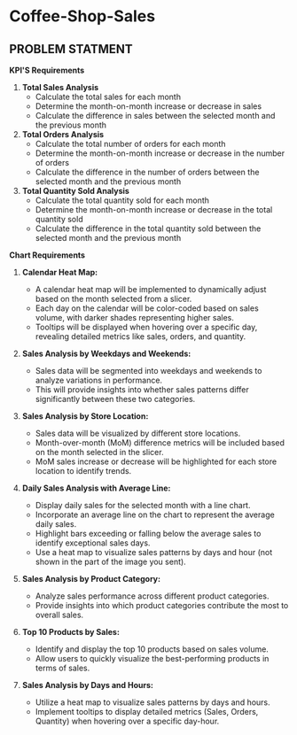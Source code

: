 # Coffee-Shop-Sales

## PROBLEM STATMENT ##

**KPI'S Requirements**

1. **Total Sales Analysis**
    * Calculate the total sales for each month
    * Determine the month-on-month increase or decrease in sales
    * Calculate the difference in sales between the selected month and the previous month
2. **Total Orders Analysis**
    * Calculate the total number of orders for each month
    * Determine the month-on-month increase or decrease in the number of orders
    * Calculate the difference in the number of orders between the selected month and the previous month
3. **Total Quantity Sold Analysis**
    * Calculate the total quantity sold for each month
    * Determine the month-on-month increase or decrease in the total quantity sold
    * Calculate the difference in the total quantity sold between the selected month and the previous month


**Chart Requirements**

1. **Calendar Heat Map:**
   - A calendar heat map will be implemented to dynamically adjust based on the month selected from a slicer. 
   - Each day on the calendar will be color-coded based on sales volume, with darker shades representing higher sales.
   - Tooltips will be displayed when hovering over a specific day, revealing detailed metrics like sales, orders, and quantity.

2. **Sales Analysis by Weekdays and Weekends:**
   - Sales data will be segmented into weekdays and weekends to analyze variations in performance.
   - This will provide insights into whether sales patterns differ significantly between these two categories.

3. **Sales Analysis by Store Location:**
   - Sales data will be visualized by different store locations.
   - Month-over-month (MoM) difference metrics will be included based on the month selected in the slicer.
   - MoM sales increase or decrease will be highlighted for each store location to identify trends.

4. **Daily Sales Analysis with Average Line:**
    * Display daily sales for the selected month with a line chart.
    * Incorporate an average line on the chart to represent the average daily sales.
    * Highlight bars exceeding or falling below the average sales to identify exceptional sales days.
    * Use a heat map to visualize sales patterns by days and hour (not shown in the part of the image you sent).

5. **Sales Analysis by Product Category:**
    * Analyze sales performance across different product categories.
    * Provide insights into which product categories contribute the most to overall sales.

6. **Top 10 Products by Sales:**
    * Identify and display the top 10 products based on sales volume.
    * Allow users to quickly visualize the best-performing products in terms of sales.

7. **Sales Analysis by Days and Hours:**
    * Utilize a heat map to visualize sales patterns by days and hours.
    * Implement tooltips to display detailed metrics (Sales, Orders, Quantity) when hovering over a specific day-hour.
